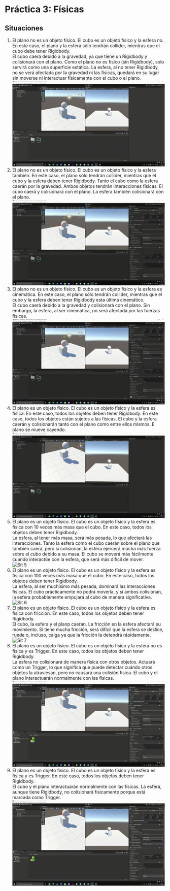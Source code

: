 # Práctica 3: Físicas
## Situaciones
1. El plano no es un objeto físico. El cubo es un objeto físico y la esfera no. En este caso, el plano y la esfera sólo tendrán collider, mientras que el cubo debe tener Rigidbody.   
El cubo caerá debido a la gravedad, ya que tiene un Rigidbody y colisionará con el plano. Como el plano no es físico (sin Rigidbody), solo servirá como una superficie estática. La esfera, al no tener Rigidbody, no se verá afectada por la gravedad ni las físicas, quedará en su lugar sin moverse ni interactuar físicamente con el cubo o el plano.  
![Sit 1](https://github.com/AdrianMoraRodriguez/p03_II_Adrian_Mora_Rodriguez/blob/main/Multimedia/sit1.gif)  
2. El plano no es un objeto físico. El cubo es un objeto físico y la esfera también. En este caso, el plano sólo tendrán collider, mientras que el cubo y la esfera deben tener Rigidbody. 
Tanto el cubo como la esfera caerán por la gravedad. Ambos objetos tendrán interacciones físicas. El cubo caerá y colisionará con el plano. La esfera también colisionará con el plano.  
![Sit 2](https://github.com/AdrianMoraRodriguez/p03_II_Adrian_Mora_Rodriguez/blob/main/Multimedia/sit2.gif) 
3. El plano no es un objeto físico. El cubo es un objeto físico y la esfera es cinemática. En este caso, el plano sólo tendrán collider, mientras que el cubo y la esfera deben tener Rigidbody esta última cinemático.  
El cubo caerá debido a la gravedad y colisionará con el plano. Sin embargo, la esfera, al ser cinemática, no será afectada por las fuerzas físicas.   
![Sit 3](https://github.com/AdrianMoraRodriguez/p03_II_Adrian_Mora_Rodriguez/blob/main/Multimedia/sit3.gif) 
4. El plano es un objeto físico. El cubo es un objeto físico y la esfera es física. En este caso, todos los objetos deben tener Rigidbody. 
En este caso, todos los objetos están sujetos a las físicas. El cubo y la esfera caerán y colisionarán tanto con el plano como entre ellos mismos. E plano se mueve cayendo.  
![Sit 4](https://github.com/AdrianMoraRodriguez/p03_II_Adrian_Mora_Rodriguez/blob/main/Multimedia/sit4.gif) 
5. El plano es un objeto físico. El cubo es un objeto físico y la esfera es física con 10 veces más masa que el cubo. En este caso, todos los objetos deben tener Rigidbody.  
La esfera, al tener más masa, será más pesada, lo que afectará las interacciones. Tanto la esfera como el cubo caerán sobre el plano que también caerá, pero si colisionan, la esfera ejercerá mucha más fuerza sobre el cubo debido a su masa. El cubo se moverá más fácilmente cuando interactúe con la esfera, que será más difícil de mover.  
![Sit 5](https://github.com/AdrianMoraRodriguez/p03_II_Adrian_Mora_Rodriguez/blob/main/Multimedia/sit5.gif)   
6. El plano es un objeto físico. El cubo es un objeto físico y la esfera es física con 100 veces más masa que el cubo. En este caso, todos los objetos deben tener Rigidbody.  
La esfera, al ser muchísimo más pesada, dominará las interacciones físicas. El cubo prácticamente no podrá moverla, y si ambos colisionan, la esfera probablemente empujará al cubo de manera significativa.  
![Sit 6](https://github.com/AdrianMoraRodriguez/p03_II_Adrian_Mora_Rodriguez/blob/main/Multimedia/sit6.gif)  
7. El plano es un objeto físico. El cubo es un objeto físico y la esfera es física con fricción. En este caso, todos los objetos deben tener Rigidbody.  
El cubo, la esfera y el planp caerán. La fricción en la esfera afectará su movimiento. Si tiene mucha fricción, será difícil que la esfera se deslice, ruede o, incluso, caiga ya que la fricción la detendrá rápidamente.  
![Sit 7](https://github.com/AdrianMoraRodriguez/p03_II_Adrian_Mora_Rodriguez/blob/main/Multimedia/sit7.gif)   
8. El plano es un objeto físico. El cubo es un objeto físico y la esfera no es física y es Trigger. En este caso, todos los objetos deben tener Rigidbody.  
La esfera no colisionará de manera física con otros objetos. Actuará como un Trigger, lo que significa que puede detectar cuándo otros objetos la atraviesan, pero no causará una colisión física. El cubo y el plano interactuarán normalmente con las físicas.  
![Sit 8](https://github.com/AdrianMoraRodriguez/p03_II_Adrian_Mora_Rodriguez/blob/main/Multimedia/sit8.gif)  
9. El plano es un objeto físico. El cubo es un objeto físico y la esfera es física y es Trigger. En este caso, todos los objetos deben tener Rigidbody.  
El cubo y el plano interactuarán normalmente con las físicas. La esfera, aunque tiene Rigidbody, no colisionará físicamente porque está marcada como Trigger.  
![Sit 9](https://github.com/AdrianMoraRodriguez/p03_II_Adrian_Mora_Rodriguez/blob/main/Multimedia/sit9.gif) 
